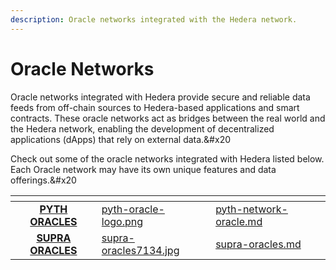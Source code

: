 ```yaml
---
description: Oracle networks integrated with the Hedera network.
---
```


# Oracle Networks

Oracle networks integrated with Hedera provide secure and reliable data feeds from off-chain sources to Hedera-based applications and smart contracts. These oracle networks act as bridges between the real world and the Hedera network, enabling the development of decentralized applications (dApps) that rely on external data.&#x20

Check out some of the oracle networks integrated with Hedera listed below. Each Oracle network may have its own unique features and data offerings.&#x20

<table data-card-size="large" data-view="cards"><thead><tr><th align="center"></th><th data-hidden data-card-cover data-type="files"></th><th data-hidden data-card-target data-type="content-ref"></th></tr></thead><tbody><tr><td align="center"><a href="../pyth-network-oracle.md"><strong>PYTH ORACLES</strong></a></td><td><a href="../../.gitbook/assets/pyth-oracle-logo.png">pyth-oracle-logo.png</a></td><td><a href="../pyth-network-oracle.md">pyth-network-oracle.md</a></td></tr><tr><td align="center"><a href="../supra-oracles.md"><strong>SUPRA ORACLES</strong></a></td><td><a href="../../.gitbook/assets/supra-oracles7134.jpg">supra-oracles7134.jpg</a></td><td><a href="../supra-oracles.md">supra-oracles.md</a></td></tr></tbody></table>
